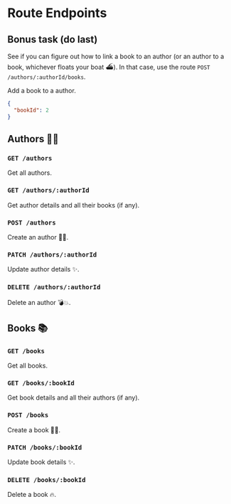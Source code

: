 # Route Endpoints

## Bonus task (do last)

See if you can figure out how to link a book to an author (or an author to a book, whichever floats your boat ⛴️). In that case, use the route `POST /authors/:authorId/books`.

Add a book to a author.

```json
{
  "bookId": 2
}
```

## Authors 👴🏻

### `GET /authors`

Get all authors.

### `GET /authors/:authorId`

Get author details and all their books (if any).

### `POST /authors`

Create an author 👶🏻.

### `PATCH /authors/:authorId`

Update author details ✨.

### `DELETE /authors/:authorId`

Delete an author 💣💥.

## Books 📚

### `GET /books`

Get all books.

### `GET /books/:bookId`

Get book details and all their authors (if any).

### `POST /books`

Create a book ✍🏻.

### `PATCH /books/:bookId`

Update book details ✨.

### `DELETE /books/:bookId`

Delete a book 🔥.

